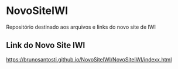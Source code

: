 # NovoSiteIWI
Repositório destinado aos arquivos e links do novo site de IWI

## Link do Novo Site IWI
https://brunosantosti.github.io/NovoSiteIWI/NovoSiteIWI/indexx.html 
